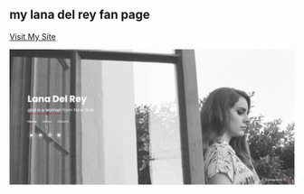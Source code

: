 
## my lana del rey fan page
[Visit My Site](https://coolwli.github.io/lanadelrey/)

![screenshot](https://github.com/coolwli/lanadelrey/blob/main/Ekran%20görüntüsü%20.png)
